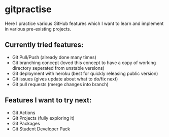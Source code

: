 # gitpractise
Here I practice various GitHub features which I want to learn and implement in various pre-existing projects.

## Currently tried features:
- Git Pull/Push (already done many times)
- Git branching concept (loved this concept to have a copy of working directory seperated from unstable versions)
- Git deployment with heroku (best for quickly releasing public version)
- Git issues (gives update about what to do/fix next)
- Git pull requests (merge changes into branch)

## Features I want to try next:
- Git Actions
- Git Projects (fully exploring it)
- Git Packages
- Git Student Developer Pack

<!-- BLOG-POST-LIST:START -->
<!-- BLOG-POST-LIST:END -->

